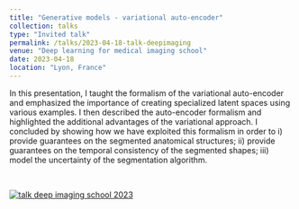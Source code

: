 ```yaml
---
title: "Generative models - variational auto-encoder"
collection: talks
type: "Invited talk"
permalink: /talks/2023-04-18-talk-deepimaging
venue: "Deep learning for medical imaging school"
date: 2023-04-18
location: "Lyon, France"
---
```


In this presentation, I taught the formalism of the variational auto-encoder and emphasized the importance of creating specialized latent spaces using various examples. I then described the auto-encoder formalism and highlighted the additional advantages of the variational approach. I concluded by showing how we have exploited this formalism in order to i) provide guarantees on the segmented anatomical structures; ii) provide guarantees on the temporal consistency of the segmented shapes; iii) model the uncertainty of the segmentation algorithm.

<br>

[![talk deep imaging school 2023](https://olivier-bernard-creatis.github.io//images//talk_deepimaging_2023.png)](https://olivier-bernard-creatis.github.io//files//deepimaging_bernard_2023.pdf)



